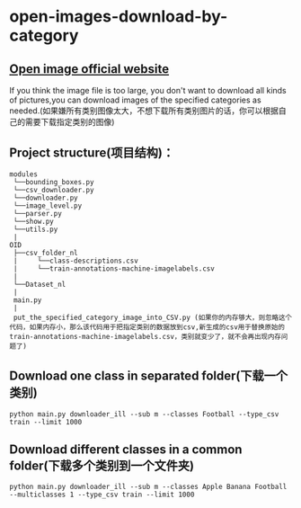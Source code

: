 # open-images-download-by-category
## [Open image official website](https://storage.googleapis.com/openimages/web/index.html)
If you think the image file is too large, you don't want to download all kinds of pictures,you can download images of the specified categories as needed.(如果嫌所有类别图像太大，不想下载所有类别图片的话，你可以根据自己的需要下载指定类别的图像)

## Project structure(项目结构)：            
```
modules
 └──bounding_boxes.py
 └──csv_downloader.py
 └──downloader.py
 └──image_level.py
 └──parser.py
 └──show.py
 └──utils.py
 | 
OID
 ├──csv_folder_nl
 |     └──class-descriptions.csv 
 |     └──train-annotations-machine-imagelabels.csv 
 | 
 └──Dataset_nl
 | 
 main.py
 | 
 put_the_specified_category_image_into_CSV.py (如果你的内存够大，则忽略这个代码，如果内存小，那么该代码用于把指定类别的数据放到csv,新生成的csv用于替换原始的train-annotations-machine-imagelabels.csv，类别就变少了，就不会再出现内存问题了)
 ```
     
## Download one class in separated folder(下载一个类别)
`python main.py downloader_ill --sub m --classes Football --type_csv train --limit 1000`


## Download different classes in a common folder(下载多个类别到一个文件夹)
`python main.py downloader_ill --sub m --classes Apple Banana Football --multiclasses 1 --type_csv train --limit 1000`

